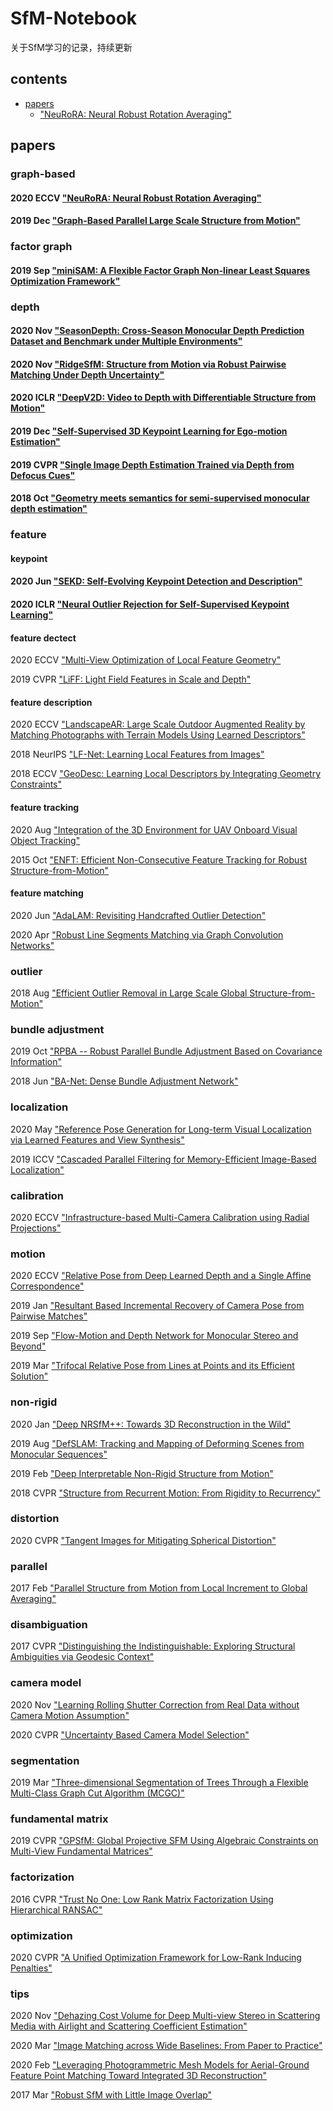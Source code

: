 # SfM-Notebook
关于SfM学习的记录，持续更新

## contents

- [papers](#papers)
    - ["NeuRoRA: Neural Robust Rotation Averaging"](#NeuRoRA)

<a name="papers"></a>
## papers
### graph-based

<a name="NeuRoRA"></a>
#### 2020 ECCV ["NeuRoRA: Neural Robust Rotation Averaging"](https://www.ecva.net/papers/eccv_2020/papers_ECCV/papers/123690137.pdf)

#### 2019 Dec ["Graph-Based Parallel Large Scale Structure from Motion"](https://arxiv.org/pdf/1912.10659v2.pdf)

### factor graph
#### 2019 Sep ["miniSAM: A Flexible Factor Graph Non-linear Least Squares Optimization Framework"](https://arxiv.org/pdf/1909.00903v1.pdf)

### depth
#### 2020 Nov ["SeasonDepth: Cross-Season Monocular Depth Prediction Dataset and Benchmark under Multiple Environments"](https://arxiv.org/pdf/2011.04408v1.pdf)

#### 2020 Nov ["RidgeSfM: Structure from Motion via Robust Pairwise Matching Under Depth Uncertainty"](https://arxiv.org/pdf/2011.10359v1.pdf)

#### 2020 ICLR ["DeepV2D: Video to Depth with Differentiable Structure from Motion"](https://openreview.net/pdf?id=HJeO7RNKPr)

#### 2019 Dec ["Self-Supervised 3D Keypoint Learning for Ego-motion Estimation"](https://arxiv.org/pdf/1912.03426v3.pdf)

#### 2019 CVPR ["Single Image Depth Estimation Trained via Depth from Defocus Cues"](http://openaccess.thecvf.com/content_CVPR_2019/papers/Gur_Single_Image_Depth_Estimation_Trained_via_Depth_From_Defocus_Cues_CVPR_2019_paper.pdf)

#### 2018 Oct ["Geometry meets semantics for semi-supervised monocular depth estimation"](https://arxiv.org/pdf/1810.04093v2.pdf)

### feature
#### keypoint
#### 2020 Jun ["SEKD: Self-Evolving Keypoint Detection and Description"](https://arxiv.org/pdf/2006.05077v1.pdf)

#### 2020 ICLR ["Neural Outlier Rejection for Self-Supervised Keypoint Learning"](https://openreview.net/pdf?id=Skx82ySYPH)

#### feature dectect
2020 ECCV
["Multi-View Optimization of Local Feature Geometry"](https://www.ecva.net/papers/eccv_2020/papers_ECCV/papers/123460647.pdf)

2019 CVPR
["LiFF: Light Field Features in Scale and Depth"](http://openaccess.thecvf.com/content_CVPR_2019/papers/Dansereau_LiFF_Light_Field_Features_in_Scale_and_Depth_CVPR_2019_paper.pdf)

#### feature description
2020 ECCV
["LandscapeAR: Large Scale Outdoor Augmented Reality by Matching Photographs with Terrain Models Using Learned Descriptors"](https://www.ecva.net/papers/eccv_2020/papers_ECCV/papers/123740290.pdf)

2018 NeurIPS
["LF-Net: Learning Local Features from Images"](http://papers.nips.cc/paper/7861-lf-net-learning-local-features-from-images.pdf)

2018 ECCV
["GeoDesc: Learning Local Descriptors by Integrating Geometry Constraints"](http://openaccess.thecvf.com/content_ECCV_2018/papers/Zixin_Luo_Learning_Local_Descriptors_ECCV_2018_paper.pdf)

#### feature tracking
2020 Aug
["Integration of the 3D Environment for UAV Onboard Visual Object Tracking"](https://arxiv.org/pdf/2008.02834v3.pdf)

2015 Oct
["ENFT: Efficient Non-Consecutive Feature Tracking for Robust Structure-from-Motion"](https://arxiv.org/pdf/1510.08012v2.pdf)

#### feature matching
2020 Jun
["AdaLAM: Revisiting Handcrafted Outlier Detection"](https://arxiv.org/pdf/2006.04250v1.pdf)

2020 Apr
["Robust Line Segments Matching via Graph Convolution Networks"](https://arxiv.org/pdf/2004.04993v2.pdf)

### outlier
2018 Aug
["Efficient Outlier Removal in Large Scale Global Structure-from-Motion"](https://arxiv.org/pdf/1808.03041v4.pdf)

### bundle adjustment
2019 Oct
["RPBA -- Robust Parallel Bundle Adjustment Based on Covariance Information"](https://arxiv.org/pdf/1910.08138v1.pdf)

2018 Jun
["BA-Net: Dense Bundle Adjustment Network"](https://arxiv.org/pdf/1806.04807v3.pdf)

### localization
2020 May
["Reference Pose Generation for Long-term Visual Localization via Learned Features and View Synthesis"](https://arxiv.org/pdf/2005.05179v3.pdf)

2019 ICCV
["Cascaded Parallel Filtering for Memory-Efficient Image-Based Localization"](http://openaccess.thecvf.com/content_ICCV_2019/papers/Cheng_Cascaded_Parallel_Filtering_for_Memory-Efficient_Image-Based_Localization_ICCV_2019_paper.pdf)

### calibration
2020 ECCV
["Infrastructure-based Multi-Camera Calibration using Radial Projections"](https://www.ecva.net/papers/eccv_2020/papers_ECCV/papers/123610324.pdf)

### motion
2020 ECCV
["Relative Pose from Deep Learned Depth and a Single Affine Correspondence"](https://www.ecva.net/papers/eccv_2020/papers_ECCV/papers/123570613.pdf)

2019 Jan
["Resultant Based Incremental Recovery of Camera Pose from Pairwise Matches"](https://arxiv.org/pdf/1901.09364v1.pdf)

2019 Sep
["Flow-Motion and Depth Network for Monocular Stereo and Beyond"](https://arxiv.org/pdf/1909.05452v1.pdf)

2019 Mar
["Trifocal Relative Pose from Lines at Points and its Efficient Solution"](https://arxiv.org/pdf/1903.09755v3.pdf)

### non-rigid
2020 Jan
["Deep NRSfM++: Towards 3D Reconstruction in the Wild"](https://arxiv.org/pdf/2001.10090v1.pdf)

2019 Aug
["DefSLAM: Tracking and Mapping of Deforming Scenes from Monocular Sequences"](https://arxiv.org/pdf/1908.08918v2.pdf)

2019 Feb
["Deep Interpretable Non-Rigid Structure from Motion"](https://arxiv.org/pdf/1902.10840v1.pdf)

2018 CVPR
["Structure from Recurrent Motion: From Rigidity to Recurrency"](http://openaccess.thecvf.com/content_cvpr_2018/papers/Li_Structure_From_Recurrent_CVPR_2018_paper.pdf)

### distortion
2020 CVPR
["Tangent Images for Mitigating Spherical Distortion"](http://openaccess.thecvf.com/content_CVPR_2020/papers/Eder_Tangent_Images_for_Mitigating_Spherical_Distortion_CVPR_2020_paper.pdf)

### parallel
2017 Feb
["Parallel Structure from Motion from Local Increment to Global Averaging"](https://arxiv.org/pdf/1702.08601v3.pdf)

### disambiguation
2017 CVPR
["Distinguishing the Indistinguishable: Exploring Structural Ambiguities via Geodesic Context"](http://openaccess.thecvf.com/content_cvpr_2017/papers/Yan_Distinguishing_the_Indistinguishable_CVPR_2017_paper.pdf)

### camera model
2020 Nov
["Learning Rolling Shutter Correction from Real Data without Camera Motion Assumption"](https://arxiv.org/pdf/2011.03106v1.pdf)

2020 CVPR
["Uncertainty Based Camera Model Selection"](http://openaccess.thecvf.com/content_CVPR_2020/papers/Polic_Uncertainty_Based_Camera_Model_Selection_CVPR_2020_paper.pdf)

### segmentation
2019 Mar
["Three-dimensional Segmentation of Trees Through a Flexible Multi-Class Graph Cut Algorithm (MCGC)"](https://arxiv.org/pdf/1903.08481v1.pdf)

### fundamental matrix
2019 CVPR
["GPSfM: Global Projective SFM Using Algebraic Constraints on Multi-View Fundamental Matrices"](http://openaccess.thecvf.com/content_CVPR_2019/papers/Kasten_GPSfM_Global_Projective_SFM_Using_Algebraic_Constraints_on_Multi-View_Fundamental_CVPR_2019_paper.pdf)

### factorization
2016 CVPR
["Trust No One: Low Rank Matrix Factorization Using Hierarchical RANSAC"](http://openaccess.thecvf.com/content_cvpr_2016/papers/Oskarsson_Trust_No_One_CVPR_2016_paper.pdf)

### optimization
2020 CVPR
["A Unified Optimization Framework for Low-Rank Inducing Penalties"](http://openaccess.thecvf.com/content_CVPR_2020/papers/Ornhag_A_Unified_Optimization_Framework_for_Low-Rank_Inducing_Penalties_CVPR_2020_paper.pdf)

### tips
2020 Nov
["Dehazing Cost Volume for Deep Multi-view Stereo in Scattering Media with Airlight and Scattering Coefficient Estimation"](https://arxiv.org/pdf/2011.09114v1.pdf)

2020 Mar
["Image Matching across Wide Baselines: From Paper to Practice"](https://arxiv.org/pdf/2003.01587v3.pdf)

2020 Feb
["Leveraging Photogrammetric Mesh Models for Aerial-Ground Feature Point Matching Toward Integrated 3D Reconstruction"](https://arxiv.org/pdf/2002.09085v2.pdf)

2017 Mar
["Robust SfM with Little Image Overlap"](https://arxiv.org/pdf/1703.07957v2.pdf)

